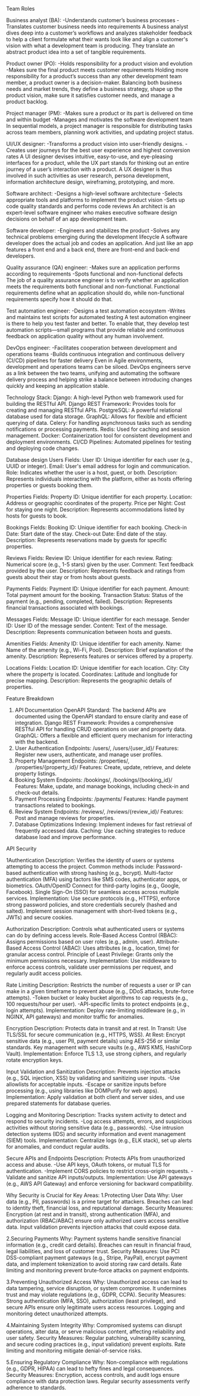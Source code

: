 Team Roles

Business analyst (BA):
-Understands customer’s business processes
-Translates customer business needs into requirements
A business analyst dives deep into a customer’s workflows and analyzes stakeholder 
feedback to help a client formulate what their wants look like and align a customer's 
vision with what a development team is producing. They translate an abstract product 
idea into a set of tangible requirements.

Product owner (PO):
-Holds responsibility for a product vision and evolution
-Makes sure the final product meets customer requirements
Holding more responsibility for a product’s success than any other development 
team member, a product owner is a decision-maker. Balancing both business needs 
and market trends, they define a business strategy, shape up the product vision, 
make sure it satisfies customer needs, and manage a product backlog.

Project manager (PM):
-Makes sure a product or its part is delivered on time and within budget
-Manages and motivates the software development team
In sequential models, a project manager is responsible for distributing tasks across 
team members, planning work activities, and updating project status.

UI/UX designer:
-Transforms a product vision into user-friendly designs.
-Creates user journeys for the best user experience and highest conversion rates
A UI designer devises intuitive, easy-to-use, and eye-pleasing interfaces for a 
product, while the UX part stands for thinking out an entire journey of a user’s 
interaction with a product. A UX designer is thus involved in such activities as user 
research, persona development, information architecture design, wireframing, prototyping, and more.

Software architect:
-Designs a high-level software architecture
-Selects appropriate tools and platforms to implement the product vision
-Sets up code quality standards and performs code reviews
An architect is an expert-level software engineer who makes executive software 
design decisions on behalf of an app development team.


Software developer:
-Engineers and stabilizes the product
-Solves any technical problems emerging during the development lifecycle
A software developer does the actual job and codes an application. And just like an 
app features a front end and a back end, there are front-end and back-end developers.


Quality assurance (QA) engineer:
-Makes sure an application performs according to requirements
-Spots functional and non-functional defects
The job of a quality assurance engineer is to verify whether an application meets the 
requirements both functional and non-functional. Functional requirements define 
what an application should do, while non-functional requirements specify how it 
should do that.

Test automation engineer:
-Designs a test automation ecosystem
-Writes and maintains test scripts for automated testing
A test automation engineer is there to help you test faster and better. To enable 
that, they develop test automation scripts—small programs that provide reliable and 
continuous feedback on application quality without any human involvement.


DevOps engineer:
-Facilitates cooperation between development and operations teams
-Builds continuous integration and continuous delivery (CI/CD) pipelines for faster delivery
Even in Agile environments, development and operations teams can be siloed. 
DevOps engineers serve as a link between the two teams, unifying and automating 
the software delivery process and helping strike a balance between introducing 
changes quickly and keeping an application stable.



Technology Stack:
Django: A high-level Python web framework used for building the RESTful API.
Django REST Framework: Provides tools for creating and managing RESTful APIs.
PostgreSQL: A powerful relational database used for data storage.
GraphQL: Allows for flexible and efficient querying of data.
Celery: For handling asynchronous tasks such as sending notifications or processing payments.
Redis: Used for caching and session management.
Docker: Containerization tool for consistent development and deployment environments.
CI/CD Pipelines: Automated pipelines for testing and deploying code changes.




Database design
Users
Fields:
User ID: Unique identifier for each user (e.g., UUID or integer).
Email: User's email address for login and communication.
Role: Indicates whether the user is a host, guest, or both.
Description: Represents individuals interacting with the platform, either as hosts offering properties or guests booking them.

Properties
Fields:
Property ID: Unique identifier for each property.
Location: Address or geographic coordinates of the property.
Price per Night: Cost for staying one night.
Description: Represents accommodations listed by hosts for guests to book.

Bookings
Fields:
Booking ID: Unique identifier for each booking.
Check-in Date: Start date of the stay.
Check-out Date: End date of the stay.
Description: Represents reservations made by guests for specific properties.

Reviews
Fields:
Review ID: Unique identifier for each review.
Rating: Numerical score (e.g., 1-5 stars) given by the user.
Comment: Text feedback provided by the user.
Description: Represents feedback and ratings from guests about their stay or from hosts about guests.

Payments
Fields:
Payment ID: Unique identifier for each payment.
Amount: Total payment amount for the booking.
Transaction Status: Status of the payment (e.g., pending, completed, failed).
Description: Represents financial transactions associated with bookings.

Messages
Fields:
Message ID: Unique identifier for each message.
Sender ID: User ID of the message sender.
Content: Text of the message.
Description: Represents communication between hosts and guests.

Amenities 
Fields:
Amenity ID: Unique identifier for each amenity.
Name: Name of the amenity (e.g., Wi-Fi, Pool).
Description: Brief explanation of the amenity.
Description: Represents features or services offered by a property.

Locations
Fields:
Location ID: Unique identifier for each location.
City: City where the property is located.
Coordinates: Latitude and longitude for precise mapping.
Description: Represents the geographic details of properties.



Feature Breakdown
1. API Documentation
OpenAPI Standard: The backend APIs are documented using the OpenAPI standard to ensure clarity and ease of integration.
Django REST Framework: Provides a comprehensive RESTful API for handling CRUD operations on user and property data.
GraphQL: Offers a flexible and efficient query mechanism for interacting with the backend.
2. User Authentication
Endpoints: /users/, /users/{user_id}/
Features: Register new users, authenticate, and manage user profiles.
3. Property Management
Endpoints: /properties/, /properties/{property_id}/
Features: Create, update, retrieve, and delete property listings.
4. Booking System
Endpoints: /bookings/, /bookings/{booking_id}/
Features: Make, update, and manage bookings, including check-in and check-out details.
5. Payment Processing
Endpoints: /payments/
Features: Handle payment transactions related to bookings.
6. Review System
Endpoints: /reviews/, /reviews/{review_id}/
Features: Post and manage reviews for properties.
7. Database Optimizations
Indexing: Implement indexes for fast retrieval of frequently accessed data.
Caching: Use caching strategies to reduce database load and improve performance.



API Security

1Authentication
Description: Verifies the identity of users or systems attempting to access the project. Common methods include:
Password-based authentication with strong hashing (e.g., bcrypt).
Multi-factor authentication (MFA) using factors like SMS codes, authenticator apps, or biometrics.
OAuth/OpenID Connect for third-party logins (e.g., Google, Facebook).
Single Sign-On (SSO) for seamless access across multiple services.
Implementation: Use secure protocols (e.g., HTTPS), enforce strong password policies, 
and store credentials securely (hashed and salted). Implement session management with 
short-lived tokens (e.g., JWTs) and secure cookies.

Authorization
Description: Controls what authenticated users or systems can do by defining access levels.
Role-Based Access Control (RBAC): Assigns permissions based on user roles (e.g., admin, user).
Attribute-Based Access Control (ABAC): Uses attributes (e.g., location, time) for granular access control.
Principle of Least Privilege: Grants only the minimum permissions necessary.
Implementation: Use middleware to enforce access controls, validate user permissions per request, 
and regularly audit access policies.

Rate Limiting 
Description: Restricts the number of requests a user or IP can make in a given timeframe to prevent abuse (e.g., DDoS attacks, brute-force attempts).
-Token bucket or leaky bucket algorithms to cap requests (e.g., 100 requests/hour per user).
-API-specific limits to protect endpoints (e.g., login attempts).
Implementation: Deploy rate-limiting middleware (e.g., in NGINX, API gateways) and monitor traffic for anomalies.

Encryption
Description: Protects data in transit and at rest.
In Transit: Use TLS/SSL for secure communication (e.g., HTTPS, WSS).
At Rest: Encrypt sensitive data (e.g., user PII, payment details) using AES-256 or similar standards.
Key management with secure vaults (e.g., AWS KMS, HashiCorp Vault).
Implementation: Enforce TLS 1.3, use strong ciphers, and regularly rotate encryption keys.

Input Validation and Sanitization
Description: Prevents injection attacks (e.g., SQL injection, XSS) by validating and sanitizing user inputs.
-Use allowlists for acceptable inputs.
-Escape or sanitize inputs before processing (e.g., using libraries like DOMPurify for web apps).
Implementation: Apply validation at both client and server sides, and use prepared statements for database queries.

Logging and Monitoring
Description: Tracks system activity to detect and respond to security incidents.
-Log access attempts, errors, and suspicious activities without storing sensitive data (e.g., passwords).
-Use intrusion detection systems (IDS) and security information and event management (SIEM) tools.
Implementation: Centralize logs (e.g., ELK stack), set up alerts for anomalies, and conduct regular audits.

Secure APIs and Endpoints
Description: Protects APIs from unauthorized access and abuse.
-Use API keys, OAuth tokens, or mutual TLS for authentication.
-Implement CORS policies to restrict cross-origin requests.
-Validate and sanitize API inputs/outputs.
Implementation: Use API gateways (e.g., AWS API Gateway) and enforce versioning for backward compatibility.

Why Security is Crucial for Key Areas:
1.Protecting User Data
Why: User data (e.g., PII, passwords) is a prime target for attackers. Breaches can lead to identity 
theft, financial loss, and reputational damage.
Security Measures: Encryption (at rest and in transit), strong authentication (MFA), and authorization (RBAC/ABAC) ensure only authorized users access sensitive data. Input validation prevents injection attacks that could expose data.

2.Securing Payments
Why: Payment systems handle sensitive financial information (e.g., credit card details). 
Breaches can result in financial fraud, legal liabilities, and loss of customer trust.
Security Measures: Use PCI DSS-compliant payment gateways (e.g., Stripe, PayPal), encrypt 
payment data, and implement tokenization to avoid storing raw card details. Rate limiting 
and monitoring prevent brute-force attacks on payment endpoints.

3.Preventing Unauthorized Access
Why: Unauthorized access can lead to data tampering, service disruption, or system compromise. 
It undermines trust and may violate regulations (e.g., GDPR, CCPA).
Security Measures: Strong authentication (MFA, SSO), authorization (least privilege), and secure 
APIs ensure only legitimate users access resources. Logging and monitoring detect unauthorized attempts.

4.Maintaining System Integrity
Why: Compromised systems can disrupt operations, alter data, or serve malicious content, affecting reliability 
and user safety.
Security Measures: Regular patching, vulnerability scanning, and secure coding practices (e.g., input validation) 
prevent exploits. Rate limiting and monitoring mitigate denial-of-service risks.

5.Ensuring Regulatory Compliance
Why: Non-compliance with regulations (e.g., GDPR, HIPAA) can lead to hefty fines and legal consequences.
Security Measures: Encryption, access controls, and audit logs ensure compliance with data protection laws. 
Regular security assessments verify adherence to standards.
